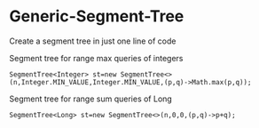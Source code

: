 # Generic-Segment-Tree
Create a segment tree in just one line of code

Segment tree for range max queries of integers
```
SegmentTree<Integer> st=new SegmentTree<>(n,Integer.MIN_VALUE,Integer.MIN_VALUE,(p,q)->Math.max(p,q));
```

Segment tree for range sum queries of Long 
```
SegmentTree<Long> st=new SegmentTree<>(n,0,0,(p,q)->p+q);
```
